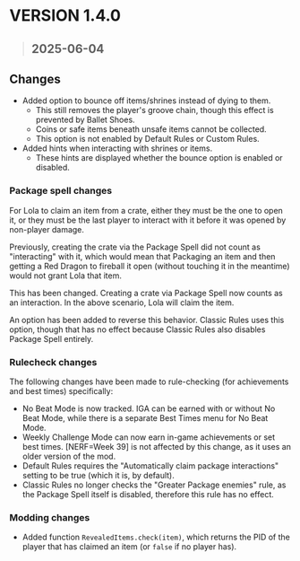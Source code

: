 # **VERSION 1.4.0**
>## **2025-06-04**

## Changes
- Added option to bounce off items/shrines instead of dying to them.
  - This still removes the player's groove chain, though this effect is prevented by Ballet Shoes.
  - Coins or safe items beneath unsafe items cannot be collected.
  - This option is not enabled by Default Rules or Custom Rules.
- Added hints when interacting with shrines or items.
  - These hints are displayed whether the bounce option is enabled or disabled.

### Package spell changes
For Lola to claim an item from a crate, either they must be the one to open it, or they must be the last player to interact with it before it was opened by non-player damage.

Previously, creating the crate via the Package Spell did not count as "interacting" with it, which would mean that Packaging an item and then getting a Red Dragon to fireball it open (without touching it in the meantime) would not grant Lola that item.

This has been changed. Creating a crate via Package Spell now counts as an interaction. In the above scenario, Lola will claim the item.

An option has been added to reverse this behavior. Classic Rules uses this option, though that has no effect because Classic Rules also disables Package Spell entirely.

### Rulecheck changes
The following changes have been made to rule-checking (for achievements and best times) specifically:
- No Beat Mode is now tracked. IGA can be earned with or without No Beat Mode, while there is a separate Best Times menu for No Beat Mode.
- Weekly Challenge Mode can now earn in-game achievements or set best times.
  [NERF=Week 39] is not affected by this change, as it uses an older version of the mod.
- Default Rules requires the "Automatically claim package interactions" setting to be true (which it is, by default).
- Classic Rules no longer checks the "Greater Package enemies" rule, as the Package Spell itself is disabled, therefore this rule has no effect.

### Modding changes
- Added function `RevealedItems.check(item)`, which returns the PID of the player that has claimed an item (or `false` if no player has).
